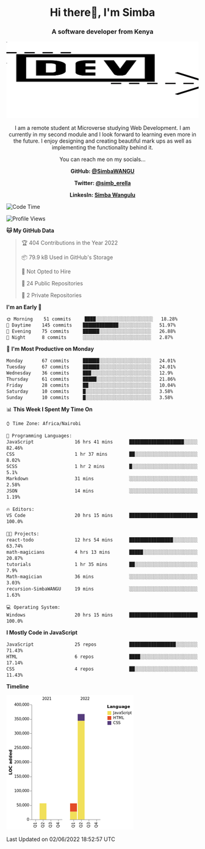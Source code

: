 
<h1 align="center"> Hi there👋, I'm Simba</h1>
<h3 align="center">A software developer from Kenya</h3>

<img src="/arrow-svgrepo-com.svg" margin="auto" width="100%" height="200px">


<p align="center">I am a remote student at Microverse studying Web Development. I am currently in my second module and I look forward to learning even more in the future. I enjoy designing and creating beautiful mark ups as well as implementing the functionality behind it.</p>

<p align="center">You can reach me on my socials... </p>

<div align="center">

__<p>  GitHub: [@SimbaWANGU](https://github.com/SimbaWANGU)__  </p>
__<p> Twitter: [@simb_erella](https://twitter.com/simb_erella)__ </p>
__<p> LinkesIn: [Simba Wangulu](https://www.linkedin.com/in/simba-wangulu/)__ </p>

</div>

<!--START_SECTION:waka-->
![Code Time](http://img.shields.io/badge/Code%20Time-67%20hrs%204%20mins-blue)

![Profile Views](http://img.shields.io/badge/Profile%20Views-0-blue)

**🐱 My GitHub Data** 

> 🏆 404 Contributions in the Year 2022
 > 
> 📦 79.9 kB Used in GitHub's Storage 
 > 
> 🚫 Not Opted to Hire
 > 
> 📜 24 Public Repositories 
 > 
> 🔑 2 Private Repositories  
 > 
**I'm an Early 🐤** 

```text
🌞 Morning    51 commits     ████░░░░░░░░░░░░░░░░░░░░░   18.28% 
🌆 Daytime    145 commits    █████████████░░░░░░░░░░░░   51.97% 
🌃 Evening    75 commits     ██████░░░░░░░░░░░░░░░░░░░   26.88% 
🌙 Night      8 commits      ░░░░░░░░░░░░░░░░░░░░░░░░░   2.87%

```
📅 **I'm Most Productive on Monday** 

```text
Monday       67 commits     ██████░░░░░░░░░░░░░░░░░░░   24.01% 
Tuesday      67 commits     ██████░░░░░░░░░░░░░░░░░░░   24.01% 
Wednesday    36 commits     ███░░░░░░░░░░░░░░░░░░░░░░   12.9% 
Thursday     61 commits     █████░░░░░░░░░░░░░░░░░░░░   21.86% 
Friday       28 commits     ██░░░░░░░░░░░░░░░░░░░░░░░   10.04% 
Saturday     10 commits     █░░░░░░░░░░░░░░░░░░░░░░░░   3.58% 
Sunday       10 commits     █░░░░░░░░░░░░░░░░░░░░░░░░   3.58%

```


📊 **This Week I Spent My Time On** 

```text
⌚︎ Time Zone: Africa/Nairobi

💬 Programming Languages: 
JavaScript               16 hrs 41 mins      ████████████████████░░░░░   82.46% 
CSS                      1 hr 37 mins        ██░░░░░░░░░░░░░░░░░░░░░░░   8.02% 
SCSS                     1 hr 2 mins         █░░░░░░░░░░░░░░░░░░░░░░░░   5.1% 
Markdown                 31 mins             ░░░░░░░░░░░░░░░░░░░░░░░░░   2.58% 
JSON                     14 mins             ░░░░░░░░░░░░░░░░░░░░░░░░░   1.19%

🔥 Editors: 
VS Code                  20 hrs 15 mins      █████████████████████████   100.0%

🐱‍💻 Projects: 
react-todo               12 hrs 54 mins      ████████████████░░░░░░░░░   63.74% 
math-magicians           4 hrs 13 mins       █████░░░░░░░░░░░░░░░░░░░░   20.87% 
tutorials                1 hr 35 mins        ██░░░░░░░░░░░░░░░░░░░░░░░   7.9% 
Math-magician            36 mins             ░░░░░░░░░░░░░░░░░░░░░░░░░   3.03% 
recursion-SimbaWANGU     19 mins             ░░░░░░░░░░░░░░░░░░░░░░░░░   1.63%

💻 Operating System: 
Windows                  20 hrs 15 mins      █████████████████████████   100.0%

```

**I Mostly Code in JavaScript** 

```text
JavaScript               25 repos            █████████████████░░░░░░░░   71.43% 
HTML                     6 repos             ████░░░░░░░░░░░░░░░░░░░░░   17.14% 
CSS                      4 repos             ██░░░░░░░░░░░░░░░░░░░░░░░   11.43%

```


**Timeline**

![Chart not found](https://raw.githubusercontent.com/SimbaWANGU/SimbaWANGU/main/charts/bar_graph.png) 


 Last Updated on 02/06/2022 18:52:57 UTC
<!--END_SECTION:waka-->

<!--
**SimbaWANGU/SimbaWANGU** is a ✨ _special_ ✨ repository because its `README.md` (this file) appears on your GitHub profile.

Here are some ideas to get you started:

- 🔭 I’m currently working on ...
- 🌱 I’m currently learning ...
- 👯 I’m looking to collaborate on ...
- 🤔 I’m looking for help with ...
- 💬 Ask me about ...
- 📫 How to reach me: ...
- 😄 Pronouns: ...
- ⚡ Fun fact: ...
-->
